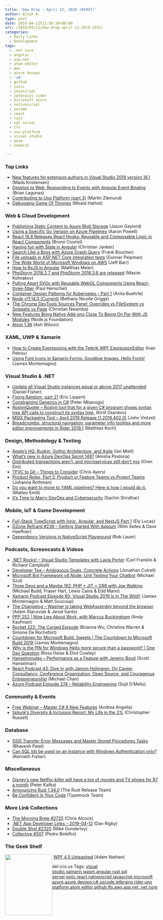 ```yaml
---
title: 'Dew Drop – April 12, 2019 (#2937)'
author: Alvin A.
type: post
date: 2019-04-12T11:58:38+00:00
url: /2019/04/12/dew-drop-april-12-2019-2937/
categories:
  - Daily Links
  - Development
tags:
  - .net core
  - angular
  - asp.net
  - atom editor
  - aws
  - azure devops
  - 'c#'
  - github
  - ionic
  - javascript
  - jetbrains rider
  - microsoft azure
  - nativescript
  - ozcode
  - react
  - rust
  - sql server
  - tfs
  - uno platform
  - visual studio
  - wasm
  - xamarin

---
```

### <a name="top"></a>Top Links

  * <a href="https://devblogs.microsoft.com/visualstudio/new-features-for-extension-authors-in-visual-studio-2019-version-16-1/" target="_blank" rel="noopener noreferrer">New features for extension authors in Visual Studio 2019 version 16.1</a> (Mads Kristensen)
  * <a href="http://brianlagunas.com/desktop-to-web-responding-to-events-with-angular-event-binding/" target="_blank" rel="noopener noreferrer">Desktop to Web: Responding to Events with Angular Event Binding</a> (Brian Lagunas)
  * <a href="https://blog.mzikmund.com/2019/04/contributing-to-uno-platform-part-3/" target="_blank" rel="noopener noreferrer">Contributing to Uno Platform (part 3)</a> (Martin Zikmund)
  * <a href="https://oz-code.com/blog/debugging-game-of-thrones/" target="_blank" rel="noopener noreferrer">Debugging Game Of Thrones</a> (Moaid Hathot)



### <a name="web"></a>Web & Cloud Development

  * <a href="https://www.jasongaylord.com/blog/publishing-static-content-to-azure-blob-storage" target="_blank" rel="noopener noreferrer">Publishing Static Content to Azure Blob Storage</a> (Jason Gaylord)
  * <a href="https://www.aaron-powell.com/posts/2019-04-12-using-a-specific-go-version-on-azure-pipelines/" target="_blank" rel="noopener noreferrer">Using a Specific Go Version on Azure Pipelines</a> (Aaron Powell)
  * <a href="https://www.infoq.com/news/2019/04/react-hooks-pre-concurrent-mode?utm_campaign=infoq_content&utm_source=infoq&utm_medium=feed&utm_term=global" target="_blank" rel="noopener noreferrer">React 16.8 Releases React Hooks: Reusable and Composable Logic in React Components</a> (Bruno Couriol)
  * <a href="https://blog.angularindepth.com/having-fun-with-state-in-angular-a48932d2fa27?source=rss----e5ed704095b---4" target="_blank" rel="noopener noreferrer">Having fun with State in Angular</a> (Christian Janker)
  * <a href="http://www.youtube.com/watch?v=0iOwUkOg6_c" target="_blank" rel="noopener noreferrer">Search Like a Boss with Azure Graph Query</a> (Frank Boucher)
  * <a href="https://gunnarpeipman.com/testing/aspnet-core-integration-tests-file-upload/" target="_blank" rel="noopener noreferrer">File uploads in ASP.NET Core integration tests</a> (Gunnar Peipman)
  * <a href="http://feedproxy.google.com/~r/AmazonWebServicesBlog/~3/YlvcClv8BFo/" target="_blank" rel="noopener noreferrer">The Wide World of Microsoft Windows on AWS</a> (Jeff Barr)
  * <a href="https://blog.angularindepth.com/how-to-rxjs-in-angular-1037908e82a5?source=rss----e5ed704095b---4" target="_blank" rel="noopener noreferrer">How to RxJS in Angular</a> (Matthias Meier)
  * <a href="https://blog.jetbrains.com/phpstorm/2019/04/phpstorm-2018-2-7-and-phpstorm-2018-3-6-are-released/" target="_blank" rel="noopener noreferrer">PhpStorm 2018.2.7 and PhpStorm 2018.3.6 are released</a> (Maxim Kolmakov)
  * <a href="http://feedproxy.google.com/~r/tympanus/~3/A5-zv7thf6I/" target="_blank" rel="noopener noreferrer">Pulling Apart SVGs with Reusable WebGL Components Using React-three-fiber</a> (Paul Henschel)
  * <a href="https://www.weave.works/blog/container-design-patterns-for-kubernetes/" target="_blank" rel="noopener noreferrer">Container Design Patterns for Kubernetes &#8211; Part 1</a> (Anita Buehrle)
  * <a href="https://nodejs.org/en/blog/release/v11.14.0" target="_blank" rel="noopener noreferrer">Node v11.14.0 (Current)</a> (Bethany Nicolle Griggs)
  * <a href="https://www.telerik.com/blogs/the-chrome-devtools-sources-panel-overrides-filesystem-snippets-page" target="_blank" rel="noopener noreferrer">The Chrome DevTools Sources Panel: Overrides vs FileSystem vs Snippets vs Page</a> (Christian Nwamba)
  * <a href="https://medium.com/the-node-js-collection/new-features-bring-native-add-ons-close-to-being-on-par-with-js-modules-cd4f9b8e4b4?source=rss-96cd9a1fb56------2" target="_blank" rel="noopener noreferrer">New Features Bring Native Add-ons Close To Being On Par With JS Modules</a> (Node.js Foundation)
  * <a href="https://blog.atom.io/2019/04/09/atom-1-36.html" target="_blank" rel="noopener noreferrer">Atom 1.36</a> (Ash Wilson)



### <a name="silverlight"></a>XAML, UWP & Xamarin

  * <a href="https://www.telerik.com/blogs/how-to-create-expressions-with-the-telerik-wpf-expressioneditor" target="_blank" rel="noopener noreferrer">How to Create Expressions with the Telerik WPF ExpressionEditor</a> (Ivan Petrov)
  * <a href="https://montemagno.com/using-font-icons-in-xamarin-forms-goodbye-images-hello-fonts/" target="_blank" rel="noopener noreferrer">Using Font Icons in Xamarin.Forms: Goodbye Images, Hello Fonts!</a> (James Montemagno)



### <a name="dotnet"></a>Visual Studio & .NET

  * <a href="http://lennybacon.com/post/Update-all-Visual-Studio-instances-equal-or-above-2017-unattended" target="_blank" rel="noopener noreferrer">Update all Visual Studio instances equal or above 2017 unattended</a> (Daniel Fisher)
  * <a href="https://ericlippert.com/2019/04/11/fixing-random-part-21/" target="_blank" rel="noopener noreferrer">Fixing Random, part 21</a> (Eric Lippert)
  * <a href="https://www.telerik.com/blogs/constraining-generics-in-c" target="_blank" rel="noopener noreferrer">Constraining Generics in C#</a> (Peter Mbanugo)
  * <a href="https://github.com/KirillOsenkov/RoslynQuoter" target="_blank" rel="noopener noreferrer">RoslynQuoter &#8211; Roslyn tool that for a given C# program shows syntax tree API calls to construct its syntax tree.</a> (Kirill Osenkov)
  * <a href="https://techcommunity.microsoft.com/t5/MSIX-Blog/MSIX-Packaging-Tool-April-2019-Release-1-2019-402-0/ba-p/440807" target="_blank" rel="noopener noreferrer">MSIX Packaging Tool &#8211; April 2019 Release (1.2019.402.0)</a> (John Vintzel)
  * <a href="https://blog.jetbrains.com/dotnet/2019/04/11/breadcrumbs-structural-navigation-parameter-info-tooltips-editor-improvements-rider-2019-1/" target="_blank" rel="noopener noreferrer">Breadcrumbs, structural navigation, parameter info tooltips and more editor improvements in Rider 2019.1</a> (Matthias Koch)



### <a name="design"></a>Design, Methodology & Testing

  * <a href="https://zwischenzugs.com/2019/04/12/apples-hq-ruskin-gothic-architecture-and-agile/" target="_blank" rel="noopener noreferrer">Apple’s HQ, Ruskin, Gothic Architecture, and Agile</a> (Ian Miell)
  * <a href="https://devblogs.microsoft.com/devops/whats-new-in-azure-devops-sprint-149/" target="_blank" rel="noopener noreferrer">What’s new in Azure DevOps Sprint 149?</a> (Anisha Pindoria)
  * <a href="http://feedproxy.google.com/~r/AyendeRahien/~3/aLyy8kNxU3o/distributed-transactions-arent-and-microservices-still-dont-mix" target="_blank" rel="noopener noreferrer">Distributed transactions aren’t, and microservices still don’t mix</a> (Oren Eini)
  * <a href="https://www.nebbiatech.com/2019/04/11/tfvc-to-git-things-to-consider/" target="_blank" rel="noopener noreferrer">TFVC to Git – Things to Consider</a> (Chris Ayers)
  * <a href="http://feedproxy.google.com/~r/ManagingProductDevelopment/~3/7-ezfkr5vE8/" target="_blank" rel="noopener noreferrer">Product Roles, Part 3: Product or Feature Teams vs Project Teams</a> (Johanna Rothman)
  * <a href="http://feedproxy.google.com/~r/MattsAlmSpace/~3/rqGqBigmOxs/do-you-want-to-move-to-yaml-pipelines.html" target="_blank" rel="noopener noreferrer">Do you want to move to YAML pipelines? Here is how I would do it.</a> (Matteo Emili)
  * <a href="https://content.pivotal.io/home-page/devops-and-cybersecurity" target="_blank" rel="noopener noreferrer">It’s Time to Marry DevOps and Cybersecurity</a> (Sachin Shridhar)



### <a name="mobile"></a>Mobile, IoT & Game Development

  * <a href="https://blog.ionicframework.com/full-stack-typescript-with-ionic-angular-and-nestjs-part-1/" target="_blank" rel="noopener noreferrer">Full-Stack TypeScript with Ionic, Angular, and NestJS Part 1</a> (Ely Lucas)
  * <a href="https://dzone.com/refcardz/getting-started-with-appium?chapter=1" target="_blank" rel="noopener noreferrer">DZone Refcard #239 &#8211; Getting Started With Appium</a> (Wim Selles & Dave Haeffner)
  * <a href="https://www.nativescript.org/blog/dependency-versions-in-nativescript-playground" target="_blank" rel="noopener noreferrer">Dependency Versions in NativeScript Playground</a> (Rob Lauer)



### <a name="podcasts"></a>Podcasts, Screencasts & Videos

  * <a href="http://www.dotnetrocks.com/default.aspx?ShowNum=1630" target="_blank" rel="noopener noreferrer">.NET Rocks! &#8211; Visual Studio Templates with Layla Porter</a> (Carl Franklin & Richard Campbell)
  * <a href="http://developertea.simplecast.fm/9b489fe1" target="_blank" rel="noopener noreferrer">Developer Tea &#8211; Ambiguous Goals, Concrete Actions</a> (Jonathan Cutrell)
  * <a href="http://www.youtube.com/watch?v=mSZsdrs5kJM" target="_blank" rel="noopener noreferrer">Microsoft Bot Framework v4 Node: Unit Testing Your Chatbot</a> (Michael Szul)
  * <a href="http://threedevsandamaybe.com/php-jit-gr8-with-joe-watkins/" target="_blank" rel="noopener noreferrer">Three Devs and a Maybe 162: PHP + JIT = GR8 with Joe Watkins</a> (Michael Budd, Fraser Hart, Lewis Cains & Edd Mann)
  * <a href="https://www.xamarinpodcast.com/60" target="_blank" rel="noopener noreferrer">Xamarin Podcast Episode 60: Visual Studio 2019 Is In The Wild!!</a> (James Montemagno & Matt Soucoup)
  * <a href="https://changelog.com/podcast/341" target="_blank" rel="noopener noreferrer">The Changelog &#8211; Wasmer is taking WebAssembly beyond the browser</a> (Adam Stacoviak & Jerod Santo)
  * <a href="http://feedproxy.google.com/~r/PeopleAndProjectsPodcastBlog/~3/ip3sdk2oxV8/518-ppp-252-nine-lies-about-work-with-marcus-buckingham.html" target="_blank" rel="noopener noreferrer">PPP 252 | Nine Lies About Work, with Marcus Buckingham</a> (Andy Kaufman)
  * <a href="http://relay.fm/rocket/222" target="_blank" rel="noopener noreferrer">Rocket 222: The Cursed Episode</a> (Brianna Wu, Christina Warren & Simone De Rochefort)
  * <a href="https://channel9.msdn.com/Shows/The-Countdown-to-Microsoft-Build-2019/Countdown-for-Microsoft-Build-Sweets?WT.mc_id=DX_MVP4025064" target="_blank" rel="noopener noreferrer">Countdown for Microsoft Build: Sweets | The Countdown to Microsoft Build 2019</a> (James Montemagno)
  * <a href="https://channel9.msdn.com/Blogs/One-Dev-Minute/Why-is-the-PIN-for-Windows-Hello-more-secure-than-a-password--One-Dev-Question?WT.mc_id=DX_MVP4025064" target="_blank" rel="noopener noreferrer">Why is the PIN for Windows Hello more secure than a password? | One Dev Question</a> (Ross Heise & Eliot Cowley)
  * <a href="https://hanselminutes.com/679/performance-as-a-feature-with-jeremy-boyd" target="_blank" rel="noopener noreferrer">Hanselminutes &#8211; Performance as a Feature with Jeremy Boyd</a> (Scott Hanselman)
  * <a href="http://reactpodcast.com/43" target="_blank" rel="noopener noreferrer">React Podcast 43: Dive In with Jamon Holmgren. On Career, Consultancy, Conference Organization, Open Source, and Courageous Entrepreneurship</a> (Michael Chan)
  * <a href="http://azpodcast.azurewebsites.net/post/Episode-274-Reliability-Engineering" target="_blank" rel="noopener noreferrer">Azure Podcast Episode 274 &#8211; Reliability Engineering</a> (Sujit D&#8217;Mello)



### <a name="events"></a>Community & Events

  * <a href="https://www.productivecsharp.com/2019/04/free-webinar-master-csharp8-new-features/" target="_blank" rel="noopener noreferrer">Free Webinar – Master C# 8 New Features</a> (Andrea Angella)
  * <a href="https://www.splunk.com/blog/2019/04/11/splunk-s-diversity-inclusion-report-my-life-in-the-3.html" target="_blank" rel="noopener noreferrer">Splunk’s Diversity & Inclusion Report: My Life in the 3%</a> (Christopher Russell)



### <a name="sql"></a>Database

  * <a href="http://feedproxy.google.com/~r/MSSQLTips-LatestSqlServerTips/~3/0jMYve-7E-w/" target="_blank" rel="noopener noreferrer">SSIS Transfer Error Messages and Master Stored Procedures Tasks</a> (Bhavesh Patel)
  * <a href="https://www.sqlservercentral.com/blogs/can-sql-ids-be-used-on-an-instance-with-windows-authentication-only" target="_blank" rel="noopener noreferrer">Can SQL Ids be used on an instance with Windows Authentication only?</a> (Kenneth Fisher)



### <a name="misc"></a>Miscellaneous

  * <a href="https://www.recode.net/2019/4/11/18307096/disney-streaming-launch-7-november-launch-netflix-apple-amazon-att" target="_blank" rel="noopener noreferrer">Disney’s new Netflix-killer will have a ton of movies and TV shows for $7 a month</a> (Peter Kafka)
  * <a href="https://blog.rust-lang.org/2019/04/11/Rust-1.34.0.html" target="_blank" rel="noopener noreferrer">Announcing Rust 1.34.0</a> (The Rust Release Team)
  * <a href="http://feedproxy.google.com/~r/Typemock/~3/u2Q3NlWmBI0/" target="_blank" rel="noopener noreferrer">Be Confident in Your Code</a> (Typemock Team)



### <a name="links"></a>More Link Collections

  * <a href="http://feedproxy.google.com/~r/ReflectivePerspective/~3/qqgX9_Yp6Ak/" target="_blank" rel="noopener noreferrer">The Morning Brew #2725</a> (Chris Alcock)
  * <a href="https://links.danrigby.com/2019/04/app-developer-links-2019-04-12/" target="_blank" rel="noopener noreferrer">.NET App Developer Links &#8211; 2019-04-12</a> (Dan Rigby)
  * <a href="https://afreshcup.com/home/2019/04/12/double-shot-2320.html" target="_blank" rel="noopener noreferrer">Double Shot #2320</a> (Mike Gunderloy)
  * <a href="http://feedproxy.google.com/~r/tympanus/~3/i_jmQ5C4KhM/" target="_blank" rel="noopener noreferrer">Collective #507</a> (Pedro Botelho)



### <a name="shelf"></a>The Geek Shelf

<img loading="lazy" decoding="async" width="155" height="200" align="left" style="margin: 0px 0px 10px; border: 0px currentcolor; border-image: none; float: left; display: inline; background-image: none;" src="https://m.media-amazon.com/images/I/713G4bF2CRL._AC_UL436_.jpg" border="0" /> &nbsp;<a href="https://www.amazon.com/WPF-4-5-Unleashed-Adam-Nathan/dp/0672336979/amavin-20" target="_blank" rel="noopener noreferrer">WPF 4.5 Unleashed</a> (Adam Nathan)











<div class="wlWriterEditableSmartContent" id="scid:77ECF5F8-D252-44F5-B4EB-D463C5396A79:34f4f290-aff8-4196-9ec6-0ad31c3057c9" style="margin: 0px; padding: 0px; float: none; display: inline;">
  del.icio.us Tags: <a href="http://del.icio.us/popular/visual+studio" rel="tag">visual studio</a>,<a href="http://del.icio.us/popular/xamarin" rel="tag">xamarin</a>,<a href="http://del.icio.us/popular/wasm" rel="tag">wasm</a>,<a href="http://del.icio.us/popular/angular" rel="tag">angular</a>,<a href="http://del.icio.us/popular/rust" rel="tag">rust</a>,<a href="http://del.icio.us/popular/sql+server" rel="tag">sql server</a>,<a href="http://del.icio.us/popular/ionic" rel="tag">ionic</a>,<a href="http://del.icio.us/popular/react" rel="tag">react</a>,<a href="http://del.icio.us/popular/nativescript" rel="tag">nativescript</a>,<a href="http://del.icio.us/popular/javascript" rel="tag">javascript</a>,<a href="http://del.icio.us/popular/microsoft+azure" rel="tag">microsoft azure</a>,<a href="http://del.icio.us/popular/azure+devops" rel="tag">azure devops</a>,<a href="http://del.icio.us/popular/c%23" rel="tag">c#</a>,<a href="http://del.icio.us/popular/ozcode" rel="tag">ozcode</a>,<a href="http://del.icio.us/popular/jetbrains+rider" rel="tag">jetbrains rider</a>,<a href="http://del.icio.us/popular/uno+platform" rel="tag">uno platform</a>,<a href="http://del.icio.us/popular/atom+editor" rel="tag">atom editor</a>,<a href="http://del.icio.us/popular/github" rel="tag">github</a>,<a href="http://del.icio.us/popular/tfs" rel="tag">tfs</a>,<a href="http://del.icio.us/popular/aws" rel="tag">aws</a>,<a href="http://del.icio.us/popular/asp.net" rel="tag">asp.net</a>,<a href="http://del.icio.us/popular/.net+core" rel="tag">.net core</a>
</div>